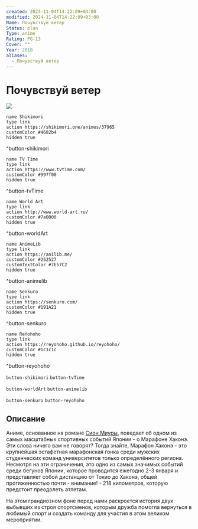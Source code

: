 ```yaml
---
created: 2024-11-04T14:22:09+03:00
modified: 2024-11-04T14:22:09+03:00
Name: Почувствуй ветер
Status: plan
Type: anime
Rating: PG-13
Cover: ""
Year: 2018
aliases:
  - Почувствуй ветер
---
```


# Почувствуй ветер

![](https://nyaa.shikimori.one/uploads/poster/animes/37965/15abf36de3989d5accc5860160e6355c.jpeg)

```button
name Shikimori
type link
action https://shikimori.one/animes/37965
customColor #4682b4
hidden true
```
^button-shikimori

```button
name TV Time
type link
action https://www.tvtime.com/
customColor #997f00
hidden true
```
^button-tvTime

```button
name World Art
type link
action http://www.world-art.ru/
customColor #7a0000
hidden true
```
^button-worldArt

```button
name AnimeLib
type link
action https://anilib.me/
customColor #252527
customTextColor #7E57C2
hidden true
```
^button-animelib

```button
name Senkuro
type link
action https://senkuro.com/
customColor #191A21
hidden true
```
^button-senkuro

```button
name ReYohoho
type link
action https://reyohoho.github.io/reyohoho/
customColor #1c1c1c
hidden true
```
^button-reyohoho

`button-shikimori` `button-tvTime`

`button-worldArt` `button-animelib`

`button-senkuro` `button-reyohoho`

## Описание

Аниме, основанное на романе [Сион Миуры](https://shikimori.one/people/29447-shion-miura), поведает об одном из самых масштабных спортивных событий Японии - о Марафоне Хаконэ. Эти слова ничего вам не говорят? Тогда знайте, Марафон Хаконэ - это крупнейшая эстафетная марафонская гонка среди мужских студенческих команд университетов только определённого региона. Несмотря на эти ограничения, это одно из самых значимых событий среди бегунов Японии, которое проводится ежегодно 2-3 января и представляет собой дистанцию от Токио до Хаконэ, общей протяженностью почти - внимание! - 218 километров, которую предстоит преодолеть атлетам.

На этом грандиозном фоне перед нами раскроется история двух выбывших из строя спортсменов, которым дружба помогла вернуться в любимый спорт и создать команду для участия в этом великом мероприятии.
